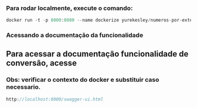 
### Para rodar localmente, execute o comando: 

```javascript
docker run -t -p 8000:8080 --name dockerize yurekesley/numeros-por-extenso
```

### Acessando a documentação da funcionalidade

## Para acessar a documentação funcionalidade de conversão, acesse 

### Obs: verificar o contexto do docker e substituir caso necessario.

```javascript
http://localhost:8000/swagger-ui.html
```